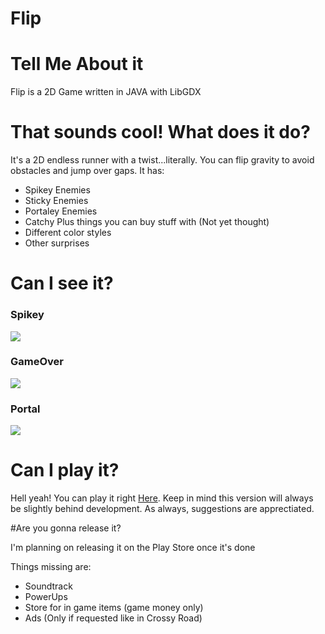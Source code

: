 # Flip

# Tell Me About it
Flip is a 2D Game written in JAVA with LibGDX

# That sounds cool! What does it do?
It's a 2D endless runner with a twist...literally.
You can flip gravity to avoid obstacles and jump over gaps.
It has:

  - Spikey Enemies
  - Sticky Enemies
  - Portaley Enemies
  - Catchy Plus things you can buy stuff with (Not yet thought)
  - Different color styles
  - Other surprises

# Can I see it?

### Spikey
![](http://i.imgur.com/QJ0Hdej.png)

### GameOver
![](http://i.imgur.com/fhmyTwQ.png)

### Portal
![](http://i.imgur.com/aTGUcvq.png?1)

# Can I play it?

Hell yeah! You can play it right [Here](http://goncalogarcia.me/flip).
Keep in mind this version will always be slightly behind development.
As always, suggestions are apprectiated.


#Are you gonna release it?

I'm planning on releasing it on the Play Store once it's done

Things missing are:

  - Soundtrack
  - PowerUps
  - Store for in game items (game money only)
  - Ads (Only if requested like in Crossy Road)
  

